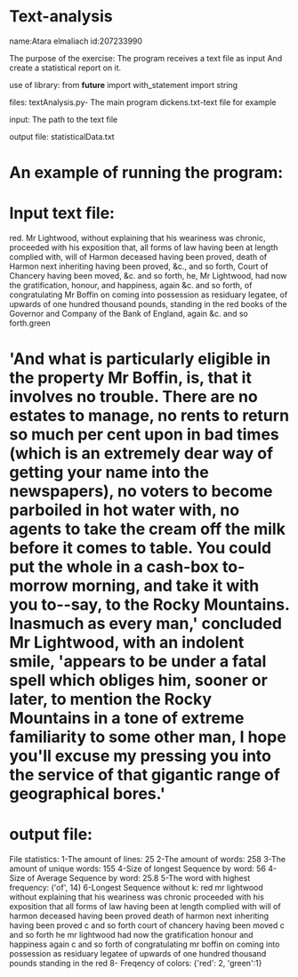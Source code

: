 # Text-analysis
name:Atara elmaliach
id:207233990

The purpose of the exercise:
The program receives a text file as input
And create a statistical report on it.
 
use of library:
from __future__ import with_statement
import string

files:
textAnalysis.py- The main program
dickens.txt-text file for example

input:
The path to the text file

output file:
statisticalData.txt

An example of running the program:
===========================================
Input text file:
===========================================
red.
Mr Lightwood, without explaining that his weariness was chronic,
proceeded with his exposition that, all forms of law having been at
length complied with, will of Harmon deceased having been
proved, death of Harmon next inheriting having been proved, &c.,
and so forth, Court of Chancery having been moved, &c. and so
forth, he, Mr Lightwood, had now the gratification, honour, and
happiness, again &c. and so forth, of congratulating Mr Boffin on
coming into possession as residuary legatee, of upwards of one
hundred thousand pounds, standing in the  red books of the Governor
and Company of the Bank of England, again &c. and so forth.green

'And what is particularly eligible in the property Mr Boffin, is, that
it involves no trouble.  There are no estates to manage, no rents to
return so much per cent upon in bad times (which is an extremely
dear way of getting your name into the newspapers), no voters to
become parboiled in hot water with, no agents to take the cream off
the milk before it comes to table.  You could put the whole in a
cash-box to-morrow morning, and take it with you to--say, to the
Rocky Mountains.  Inasmuch as every man,' concluded Mr
Lightwood, with an indolent smile, 'appears to be under a fatal
spell which obliges him, sooner or later, to mention the Rocky
Mountains in a tone of extreme familiarity to some other man, I
hope you'll excuse my pressing you into the service of that gigantic
range of geographical bores.'
=============================
output file:
=============================
File statistics:
1-The amount of lines:
25
2-The amount of words:
258
3-The amount of unique words:
155
4-Size of longest Sequence by word:
56
4-Size of Average Sequence by word:
25.8
5-The word with highest frequency:
('of', 14)
6-Longest Sequence without k:
red mr lightwood without explaining that his weariness was chronic proceeded with his exposition that all forms of law having been at length complied with will of harmon deceased having been proved death of harmon next inheriting having been proved c and so forth court of chancery having been moved c and so forth he mr lightwood had now the gratification honour and happiness again c and so forth of congratulating mr boffin on coming into possession as residuary legatee of upwards of one hundred thousand pounds standing in the red
8- Freqency of colors:
{'red': 2, 'green':1}

